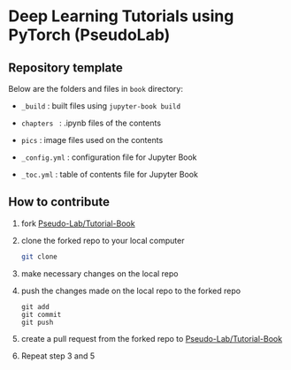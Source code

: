 # Deep Learning Tutorials using PyTorch (PseudoLab)



## Repository template

Below are the folders and files in `book` directory:

- `_build` : built files using `jupyter-book build`

- `chapters ` : .ipynb files of the contents

- `pics` : image files used on the contents
- `_config.yml` : configuration file for Jupyter Book
- `_toc.yml` : table of contents file for Jupyter Book



## How to contribute

1. fork [Pseudo-Lab/Tutorial-Book](https://github.com/Pseudo-Lab/Tutorial-Book)

2. clone the forked repo to your local computer

   ```bash
   git clone
   ```

3. make necessary changes on the local repo

4. push the changes made on the local repo to the forked repo

   ```
   git add
   git commit
   git push
   ```

5. create a pull request from the forked repo to [Pseudo-Lab/Tutorial-Book](https://github.com/Pseudo-Lab/Tutorial-Book)

6. Repeat step 3 and 5

